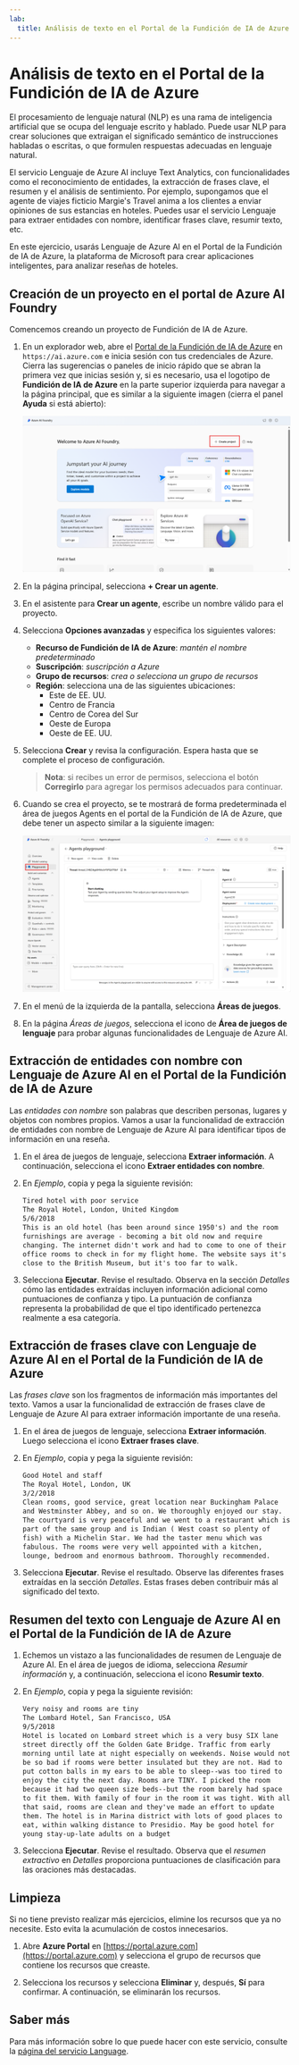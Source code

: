 ```yaml
---
lab:
  title: Análisis de texto en el Portal de la Fundición de IA de Azure
---
```


# Análisis de texto en el Portal de la Fundición de IA de Azure

El procesamiento de lenguaje natural (NLP) es una rama de inteligencia artificial que se ocupa del lenguaje escrito y hablado. Puede usar NLP para crear soluciones que extraigan el significado semántico de instrucciones habladas o escritas, o que formulen respuestas adecuadas en lenguaje natural.

El servicio Lenguaje de Azure AI incluye Text Analytics, con funcionalidades como el reconocimiento de entidades, la extracción de frases clave, el resumen y el análisis de sentimiento. Por ejemplo, supongamos que el agente de viajes ficticio Margie's Travel anima a los clientes a enviar opiniones de sus estancias en hoteles. Puedes usar el servicio Lenguaje para extraer entidades con nombre, identificar frases clave, resumir texto, etc.

En este ejercicio, usarás Lenguaje de Azure AI en el Portal de la Fundición de IA de Azure, la plataforma de Microsoft para crear aplicaciones inteligentes, para analizar reseñas de hoteles. 

## Creación de un proyecto en el portal de Azure AI Foundry

Comencemos creando un proyecto de Fundición de IA de Azure.

1. En un explorador web, abre el [Portal de la Fundición de IA de Azure](https://ai.azure.com) en `https://ai.azure.com` e inicia sesión con tus credenciales de Azure. Cierra las sugerencias o paneles de inicio rápido que se abran la primera vez que inicias sesión y, si es necesario, usa el logotipo de **Fundición de IA de Azure** en la parte superior izquierda para navegar a la página principal, que es similar a la siguiente imagen (cierra el panel **Ayuda** si está abierto):

    ![Captura de pantalla de la página principal de Fundición de IA de Azure con la opción de crear un agente seleccionada.](./media/azure-ai-foundry-home-page.png)

1. En la página principal, selecciona **+ Crear un agente**.

1. En el asistente para **Crear un agente**, escribe un nombre válido para el proyecto. 

1. Selecciona **Opciones avanzadas** y especifica los siguientes valores:
    - **Recurso de Fundición de IA de Azure**: *mantén el nombre predeterminado*
    - **Suscripción**: *suscripción a Azure*
    - **Grupo de recursos**: *crea o selecciona un grupo de recursos*
    - **Región**: selecciona una de las siguientes ubicaciones:
        * Este de EE. UU.
        * Centro de Francia
        * Centro de Corea del Sur
        * Oeste de Europa
        * Oeste de EE. UU.

1. Selecciona **Crear** y revisa la configuración. Espera hasta que se complete el proceso de configuración.

    >**Nota**: si recibes un error de permisos, selecciona el botón **Corregirlo** para agregar los permisos adecuados para continuar.

1. Cuando se crea el proyecto, se te mostrará de forma predeterminada el área de juegos Agents en el portal de la Fundición de IA de Azure, que debe tener un aspecto similar a la siguiente imagen:

    ![Captura de pantalla de los detalles de un proyecto de Azure AI en el Portal de la Fundición de IA de Azure.](./media/ai-foundry-project-2.png)

1. En el menú de la izquierda de la pantalla, selecciona **Áreas de juegos**.

1. En la página *Áreas de juegos*, selecciona el icono de **Área de juegos de lenguaje** para probar algunas funcionalidades de Lenguaje de Azure AI.

## Extracción de entidades con nombre con Lenguaje de Azure AI en el Portal de la Fundición de IA de Azure

Las *entidades con nombre* son palabras que describen personas, lugares y objetos con nombres propios. Vamos a usar la funcionalidad de extracción de entidades con nombre de Lenguaje de Azure AI para identificar tipos de información en una reseña.

1. En el área de juegos de lenguaje, selecciona **Extraer información**. A continuación, selecciona el icono **Extraer entidades con nombre**. 

1. En *Ejemplo*, copia y pega la siguiente revisión:

    ```
    Tired hotel with poor service
    The Royal Hotel, London, United Kingdom
    5/6/2018
    This is an old hotel (has been around since 1950's) and the room furnishings are average - becoming a bit old now and require changing. The internet didn't work and had to come to one of their office rooms to check in for my flight home. The website says it's close to the British Museum, but it's too far to walk.
    ```

1. Selecciona **Ejecutar**. Revise el resultado. Observa en la sección *Detalles* cómo las entidades extraídas incluyen información adicional como puntuaciones de confianza y tipo. La puntuación de confianza representa la probabilidad de que el tipo identificado pertenezca realmente a esa categoría.

## Extracción de frases clave con Lenguaje de Azure AI en el Portal de la Fundición de IA de Azure

Las *frases clave* son los fragmentos de información más importantes del texto. Vamos a usar la funcionalidad de extracción de frases clave de Lenguaje de Azure AI para extraer información importante de una reseña.

1. En el área de juegos de lenguaje, selecciona **Extraer información**. Luego selecciona el icono **Extraer frases clave**. 

1. En *Ejemplo*, copia y pega la siguiente revisión:

    ```
    Good Hotel and staff
    The Royal Hotel, London, UK
    3/2/2018
    Clean rooms, good service, great location near Buckingham Palace and Westminster Abbey, and so on. We thoroughly enjoyed our stay. The courtyard is very peaceful and we went to a restaurant which is part of the same group and is Indian ( West coast so plenty of fish) with a Michelin Star. We had the taster menu which was fabulous. The rooms were very well appointed with a kitchen, lounge, bedroom and enormous bathroom. Thoroughly recommended.
    ```

1. Selecciona **Ejecutar**. Revise el resultado. Observe las diferentes frases extraídas en la sección *Detalles*. Estas frases deben contribuir más al significado del texto.

## Resumen del texto con Lenguaje de Azure AI en el Portal de la Fundición de IA de Azure
 
1. Echemos un vistazo a las funcionalidades de resumen de Lenguaje de Azure AI. En el área de juegos de idioma, selecciona *Resumir información* y, a continuación, selecciona el icono **Resumir texto**.

1. En *Ejemplo*, copia y pega la siguiente revisión:
    
    ```
    Very noisy and rooms are tiny
    The Lombard Hotel, San Francisco, USA
    9/5/2018
    Hotel is located on Lombard street which is a very busy SIX lane street directly off the Golden Gate Bridge. Traffic from early morning until late at night especially on weekends. Noise would not be so bad if rooms were better insulated but they are not. Had to put cotton balls in my ears to be able to sleep--was too tired to enjoy the city the next day. Rooms are TINY. I picked the room because it had two queen size beds--but the room barely had space to fit them. With family of four in the room it was tight. With all that said, rooms are clean and they've made an effort to update them. The hotel is in Marina district with lots of good places to eat, within walking distance to Presidio. May be good hotel for young stay-up-late adults on a budget
    ```

1. Selecciona **Ejecutar**. Revise el resultado. Observa que el *resumen extractivo* en *Detalles* proporciona puntuaciones de clasificación para las oraciones más destacadas.   

## Limpieza

Si no tiene previsto realizar más ejercicios, elimine los recursos que ya no necesite. Esto evita la acumulación de costos innecesarios.

1. Abre **Azure Portal** en [https://portal.azure.com](https://portal.azure.com) y selecciona el grupo de recursos que contiene los recursos que creaste.

1. Selecciona los recursos y selecciona **Eliminar** y, después, **Sí** para confirmar. A continuación, se eliminarán los recursos.

## Saber más

Para más información sobre lo que puede hacer con este servicio, consulte la [página del servicio Language](https://learn.microsoft.com/azure/ai-services/language-service/overview).
